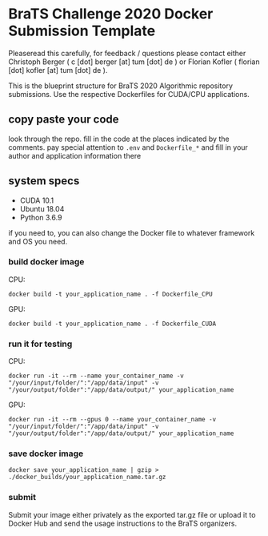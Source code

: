 # BraTS Challenge 2020 Docker Submission Template

Pleaseread this carefully, for feedback / questions please contact either Christoph Berger ( c [dot] berger [at] tum [dot] de ) or Florian Kofler ( florian [dot] kofler [at] tum [dot] de ).

This is the blueprint structure for BraTS 2020 Algorithmic repository submissions. Use the respective Dockerfiles for CUDA/CPU applications.

## copy paste your code

look through the repo. fill in the code at the places indicated by the comments.
pay special attention to `.env` and `Dockerfile_*` and fill in your author and application information there

## system specs

* CUDA 10.1
* Ubuntu 18.04
* Python 3.6.9

if you need to, you can also change the Docker file to whatever framework and OS you need.

###  build docker image

CPU:

```
docker build -t your_application_name . -f Dockerfile_CPU

```

GPU:

```
docker build -t your_application_name . -f Dockerfile_CUDA

```

### run it for testing
CPU:
```
docker run -it --rm --name your_container_name -v "/your/input/folder/":"/app/data/input" -v "/your/output/folder":"/app/data/output/" your_application_name
```

GPU:
```
docker run -it --rm --gpus 0 --name your_container_name -v "/your/input/folder/":"/app/data/input" -v "/your/output/folder":"/app/data/output/" your_application_name
```

### save docker image

```
docker save your_application_name | gzip > ./docker_builds/your_application_name.tar.gz
```

### submit 

Submit your image either privately as the exported tar.gz file or upload it to Docker Hub and send the usage instructions to the BraTS organizers.